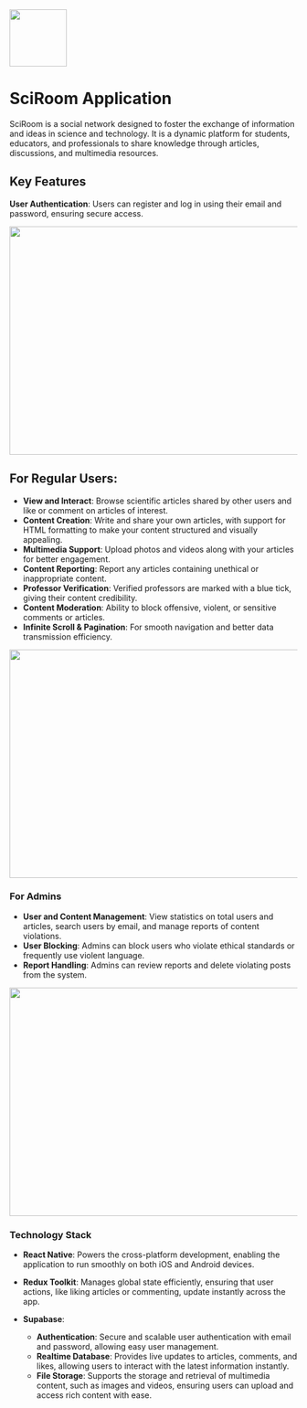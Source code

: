 <img src="https://bocorolulpdyyqsfyaux.supabase.co/storage/v1/object/public/social_media/demo/0_logo.jpg?t=2024-10-10T06%3A55%3A10.154Z" width="100" height="100">

# SciRoom Application

SciRoom is a social network designed to foster the exchange of information and ideas in science and technology. It is a dynamic platform for students, educators, and professionals to share knowledge through articles, discussions, and multimedia resources.

## Key Features

**User Authentication**: Users can register and log in using their email and password, ensuring secure access.

<img src="https://bocorolulpdyyqsfyaux.supabase.co/storage/v1/object/public/social_media/demo/1.png?t=2024-10-10T07%3A03%3A29.899Z" width="800" height="400">

## **For Regular Users**:

- **View and Interact**: Browse scientific articles shared by other users and like or comment on articles of interest.
- **Content Creation**: Write and share your own articles, with support for HTML formatting to make your content structured and visually appealing.
- **Multimedia Support**: Upload photos and videos along with your articles for better engagement.
- **Content Reporting**: Report any articles containing unethical or inappropriate content.
- **Professor Verification**: Verified professors are marked with a blue tick, giving their content credibility.
- **Content Moderation**: Ability to block offensive, violent, or sensitive comments or articles.
- **Infinite Scroll & Pagination**: For smooth navigation and better data transmission efficiency.

<img src="https://bocorolulpdyyqsfyaux.supabase.co/storage/v1/object/public/social_media/demo/2.png" width="800" height="400">

### **For Admins**

- **User and Content Management**: View statistics on total users and articles, search users by email, and manage reports of content violations.
- **User Blocking**: Admins can block users who violate ethical standards or frequently use violent language.
- **Report Handling**: Admins can review reports and delete violating posts from the system.

<img src="https://bocorolulpdyyqsfyaux.supabase.co/storage/v1/object/public/social_media/demo/3.png" width="800px" height="400">

### Technology Stack

- **React Native**: Powers the cross-platform development, enabling the application to run smoothly on both iOS and Android devices.
- **Redux Toolkit**: Manages global state efficiently, ensuring that user actions, like liking articles or commenting, update instantly across the app.

- **Supabase**:
  - **Authentication**: Secure and scalable user authentication with email and password, allowing easy user management.
  - **Realtime Database**: Provides live updates to articles, comments, and likes, allowing users to interact with the latest information instantly.
  - **File Storage**: Supports the storage and retrieval of multimedia content, such as images and videos, ensuring users can upload and access rich content with ease.

